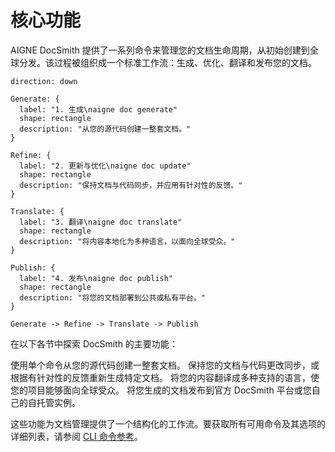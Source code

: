 # 核心功能

AIGNE DocSmith 提供了一系列命令来管理您的文档生命周期，从初始创建到全球分发。该过程被组织成一个标准工作流：生成、优化、翻译和发布您的文档。

```d2
direction: down

Generate: {
  label: "1. 生成\naigne doc generate"
  shape: rectangle
  description: "从您的源代码创建一整套文档。"
}

Refine: {
  label: "2. 更新与优化\naigne doc update"
  shape: rectangle
  description: "保持文档与代码同步，并应用有针对性的反馈。"
}

Translate: {
  label: "3. 翻译\naigne doc translate"
  shape: rectangle
  description: "将内容本地化为多种语言，以面向全球受众。"
}

Publish: {
  label: "4. 发布\naigne doc publish"
  shape: rectangle
  description: "将您的文档部署到公共或私有平台。"
}

Generate -> Refine -> Translate -> Publish
```

在以下各节中探索 DocSmith 的主要功能：

<x-cards data-columns="2">
  <x-card data-title="生成文档" data-icon="lucide:file-plus-2" data-href="/features/generate-documentation">
    使用单个命令从您的源代码创建一整套文档。
  </x-card>
  <x-card data-title="更新与优化" data-icon="lucide:edit" data-href="/features/update-and-refine">
    保持您的文档与代码更改同步，或根据有针对性的反馈重新生成特定文档。
  </x-card>
  <x-card data-title="翻译文档" data-icon="lucide:languages" data-href="/features/translate-documentation">
    将您的内容翻译成多种支持的语言，使您的项目能够面向全球受众。
  </x-card>
  <x-card data-title="发布您的文档" data-icon="lucide:send" data-href="/features/publish-your-docs">
    将您生成的文档发布到官方 DocSmith 平台或您自己的自托管实例。
  </x-card>
</x-cards>

这些功能为文档管理提供了一个结构化的工作流。要获取所有可用命令及其选项的详细列表，请参阅 [CLI 命令参考](./cli-reference.md)。

